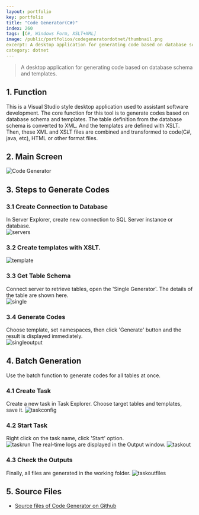 ```yaml
---
layout: portfolio
key: portfolio
title: "Code Generator(C#)"
index: 260
tags: [C#, Windows Form, XSLT+XML]
image: /public/portfolios/codegeneratordotnet/thumbnail.png
excerpt: A desktop application for generating code based on database schema and templates.
category: dotnet
---
```


> A desktop application for generating code based on database schema and templates.

## 1. Function
This is a Visual Studio style desktop application used to assistant software development. The core function for this tool is to generate codes based on database schema and templates. The table definition from the database schema is converted to XML. And the templates are defined with XSLT. Then, these XML and XSLT files are combined and transformed to code(C#, java, etc), HTML or other format files.
## 2. Main Screen
![Code Generator](/public/portfolios/codegeneratordotnet/cg.png "Code Generator")
## 3. Steps to Generate Codes
### 3.1 Create Connection to Database
In Server Explorer, create new connection to SQL Server instance or database.  
![servers](/public/portfolios/codegeneratordotnet/servers.png "servers")
### 3.2 Create templates with XSLT.
![template](/public/portfolios/codegeneratordotnet/template.png "template")
### 3.3 Get Table Schema
Connect server to retrieve tables, open the 'Single Generator'. The details of the table are shown here.  
![single](/public/portfolios/codegeneratordotnet/single.png "single")
### 3.4 Generate Codes
Choose template, set namespaces, then click 'Generate' button and the result is displayed immediately.  
![singleoutput](/public/portfolios/codegeneratordotnet/singleoutput.png "singleoutput")  
## 4. Batch Generation
Use the batch function to generate codes for all tables at once.  
### 4.1 Create Task
Create a new task in Task Explorer. Choose target tables and templates, save it.
![taskconfig](/public/portfolios/codegeneratordotnet/taskconfig.png "taskconfig")
### 4.2 Start Task
Right click on the task name, click 'Start' option.  
![taskrun](/public/portfolios/codegeneratordotnet/taskrun.png "taskrun")
The real-time logs are displayed in the Output window.
![taskout](/public/portfolios/codegeneratordotnet/taskout.png "taskout")
### 4.3 Check the Outputs
Finally, all files are generated in the working folder.
![taskoutfiles](/public/portfolios/codegeneratordotnet/taskoutfiles.png "taskoutfiles")  

## 5. Source Files
* [Source files of Code Generator on Github](https://github.com/jojozhuang/code-generator-winform)
